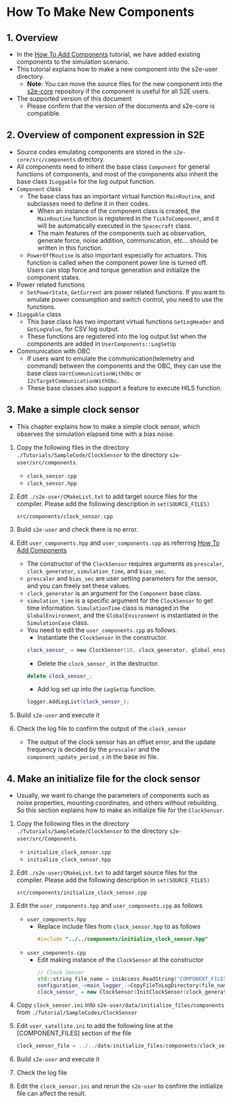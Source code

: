 # How To Make New Components

## 1.  Overview

- In the [How To Add Components](./HowToAddComponents.md) tutorial, we have added existing components to the simulation scenario.
- This tutorial explains how to make a new component into the s2e-user directory.
  - **Note**: You can move the source files for the new component into the [s2e-core](https://github.com/ut-issl/s2e-core) repository if the component is useful for all S2E users.
- The supported version of this document
  - Please confirm that the version of the documents and s2e-core is compatible.


## 2. Overview of component expression in S2E

- Source codes emulating components are stored in the `s2e-core/src/components` directory.
- All components need to inherit the base class `Component` for general functions of components, and most of the components also inherit the base class `ILoggable` for the log output function.
- `Component` class
  - The base class has an important virtual function `MainRoutine`, and subclasses need to define it in their codes.
    - When an instance of the component class is created, the `MainRoutine` function is registered in the `TickToComponent`, and it will be automatically executed in the `Spacecraft` class.
    - The main features of the components such as observation, generate force, noise addition, communication, etc... should be written in this function.
  - `PowerOffRoutine` is also important especially for actuators. This function is called when the component power line is turned off. Users can stop force and torque generation and initialize the component states.
- Power related functions
  - `SetPowerState`, `GetCurrent` are power related functions. If you want to emulate power consumption and switch control, you need to use the functions.
- `ILoggable` class
  - This base class has two important virtual functions `GetLogHeader` and `GetLogValue`, for CSV log output.
  - These functions are registered into the log output list when the components are added in `UserComponents::LogSetUp` 
- Communication with OBC
  - If users want to emulate the communication(telemetry and command) between the components and the OBC, they can use the base class `UartCommunicationWithObc` or `I2cTargetCommunicationWithObc`.
  - These base classes also support a feature to execute HILS function.


## 3. Make a simple clock sensor

- This chapter explains how to make a simple clock sensor, which observes the simulation elapsed time with a bias noise.

1. Copy the following files in the directory `./Tutorials/SampleCode/ClockSensor` to the directory `s2e-user/src/components`.
   - `clock_sensor.cpp`
   - `clock_sensor.hpp`

1. Edit `./s2e-user/CMakeList.txt` to add target source files for the compiler. Please add the following description in `set(SOURCE_FILES)`

   ```
   src/components/clock_sensor.cpp
   ```

1. Build `s2e-user` and check there is no error.

1. Edit `user_components.hpp` and `user_components.cpp` as referring [How To Add Components](./HowToAddComponents.md)

   - The constructor of the `ClockSensor` requires arguments as `prescaler`, `clock_generator`, `simulation_time`, and `bias_sec`.
   - `prescaler` and `bias_sec` are user setting parameters for the sensor, and you can freely set these values.
   - `clock_generator` is an argument for the `Component` base class.
   - `simulation_time` is a specific argument for the `ClockSensor` to get time information. `SimulationTime` class is managed in the `GlobalEnvironment`, and the `GlobalEnvironment` is instantiated in the `SimulationCase` class.
   - You need to edit the `user_components.cpp` as follows.
     - Instantiate the `ClockSensor` in the constructor.
     ```c++
     clock_sensor_ = new ClockSensor(10, clock_generator, global_environment->GetSimulationTime(), 0.001);
     ```
     - Delete the `clock_sensor_` in the destructor.
     ```c++
     delete clock_sensor_;
     ```
     - Add log set up into the `LogSetUp` function.
     ```c++
     logger.AddLogList(clock_sensor_);
     ```

1. Build `s2e-user` and execute it

1. Check the log file to confirm the output of the `clock_sensor`
   - The output of the clock sensor has an offset error, and the update frequency is decided by the `prescaler` and the `component_update_period_s` in the base ini file.

## 4. Make an initialize file for the clock sensor

- Usually, we want to change the parameters of components such as noise properties, mounting coordinates, and others without rebuilding. So this section explains how to make an initialize file for the `ClockSensor`.

1. Copy the following files in the directory `./Tutorials/SampleCode/ClockSensor` to the directory `s2e-user/src/Components`.
   - `initialize_clock_sensor.cpp`
   - `initialize_clock_sensor.hpp`

1. Edit `./s2e-user/CMakeList.txt` to add target source files for the compiler. Please add the following description in `set(SOURCE_FILES)`

   ```
   src/components/initialize_clock_sensor.cpp
   ```

1. Edit the `user_components.hpp` and `user_components.cpp` as follows
   - `user_components.hpp`
     - Replace include files from `clock_sensor.hpp` to as follows
       ```c++
       #include "../../components/initialize_clock_sensor.hpp"
       ```
   - `user_components.cpp`
     - Edit making instance of the `ClockSensor` at the constructor
       ```c++
       // Clock Sensor
       std::string file_name = iniAccess.ReadString("COMPONENT_FILES", "clock_sensor_file");
       configuration_->main_logger_->CopyFileToLogDirectory(file_name);
       clock_sensor_ = new ClockSensor(InitClockSensor(clock_generator, global_environment->GetSimulationTime(), file_name));
       ```

1. Copy `clock_sensor.ini` into `s2e-user/data/initialize_files/components` from `./Tutorial/SampleCodes/ClockSensor`

1. Edit `user_satellite.ini` to add the following line at the [COMPONENT_FILES] section of the file

   ```c++
   clock_sensor_file = ../../data/initialize_files/components/clock_sensor.ini
   ```

1. Build `s2e-user` and execute it

1. Check the log file 

1. Edit the `clock_sensor.ini` and rerun the `s2e-user` to confirm the initialize file can affect the result.
